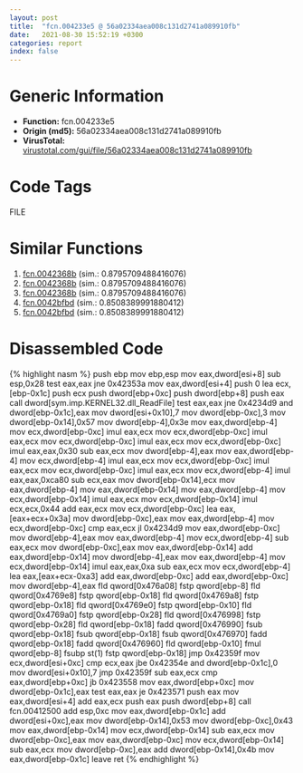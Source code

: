 ```yaml
---
layout: post
title:  "fcn.004233e5 @ 56a02334aea008c131d2741a089910fb"
date:   2021-08-30 15:52:19 +0300
categories: report
index: false
---
```


# Generic Information
- **Function:** fcn.004233e5
- **Origin (md5):** 56a02334aea008c131d2741a089910fb
- **VirusTotal:** [virustotal.com/gui/file/56a02334aea008c131d2741a089910fb][virustotal_ref]

# Code Tags
<span class="tag" id="FILE">FILE</span>


# Similar Functions

1. [fcn.0042368b][similar_1_ref] (sim.: 0.8795709488416076)
2. [fcn.0042368b][similar_2_ref] (sim.: 0.8795709488416076)
3. [fcn.0042368b][similar_3_ref] (sim.: 0.8795709488416076)
4. [fcn.0042bfbd][similar_4_ref] (sim.: 0.8508389991880412)
5. [fcn.0042bfbd][similar_5_ref] (sim.: 0.8508389991880412)


# Disassembled Code

{% highlight nasm %}
push ebp
mov ebp,esp
mov eax,dword[esi+8]
sub esp,0x28
test eax,eax
jne 0x42353a
mov eax,dword[esi+4]
push 0
lea ecx,[ebp-0x1c]
push ecx
push dword[ebp+0xc]
push dword[ebp+8]
push eax
call dword[sym.imp.KERNEL32.dll_ReadFile]
test eax,eax
jne 0x4234d9
and dword[ebp-0x1c],eax
mov dword[esi+0x10],7
mov dword[ebp-0xc],3
mov dword[ebp-0x14],0x57
mov dword[ebp-4],0x3e
mov eax,dword[ebp-4]
mov ecx,dword[ebp-0xc]
imul eax,ecx
mov ecx,dword[ebp-0xc]
imul eax,ecx
mov ecx,dword[ebp-0xc]
imul eax,ecx
mov ecx,dword[ebp-0xc]
imul eax,eax,0x30
sub eax,ecx
mov dword[ebp-4],eax
mov eax,dword[ebp-4]
mov ecx,dword[ebp-4]
imul eax,ecx
mov ecx,dword[ebp-0xc]
imul eax,ecx
mov ecx,dword[ebp-0xc]
imul eax,ecx
mov ecx,dword[ebp-4]
imul eax,eax,0xca80
sub ecx,eax
mov dword[ebp-0x14],ecx
mov eax,dword[ebp-4]
mov eax,dword[ebp-0x14]
mov eax,dword[ebp-4]
mov ecx,dword[ebp-0x14]
imul eax,ecx
mov ecx,dword[ebp-0x14]
imul ecx,ecx,0x44
add eax,ecx
mov ecx,dword[ebp-0xc]
lea eax,[eax+ecx+0x3a]
mov dword[ebp-0xc],eax
mov eax,dword[ebp-4]
mov ecx,dword[ebp-0xc]
cmp eax,ecx
jl 0x4234d9
mov eax,dword[ebp-0xc]
mov dword[ebp-4],eax
mov eax,dword[ebp-4]
mov ecx,dword[ebp-4]
sub eax,ecx
mov dword[ebp-0xc],eax
mov eax,dword[ebp-0x14]
add eax,dword[ebp-0x14]
mov dword[ebp-4],eax
mov eax,dword[ebp-4]
mov ecx,dword[ebp-0x14]
imul eax,eax,0xa
sub eax,ecx
mov ecx,dword[ebp-4]
lea eax,[eax+ecx-0xa3]
add eax,dword[ebp-0xc]
add eax,dword[ebp-0xc]
mov dword[ebp-4],eax
fld qword[0x476a08]
fstp qword[ebp-8]
fld qword[0x4769e8]
fstp qword[ebp-0x18]
fld qword[0x4769a8]
fstp qword[ebp-0x18]
fld qword[0x4769e0]
fstp qword[ebp-0x10]
fld qword[0x4769a0]
fstp qword[ebp-0x28]
fld qword[0x476998]
fstp qword[ebp-0x28]
fld qword[ebp-0x18]
fadd qword[0x476990]
fsub qword[ebp-0x18]
fsub qword[ebp-0x18]
fsub qword[0x476970]
fadd qword[ebp-0x18]
fadd qword[0x476960]
fld qword[ebp-0x10]
fmul qword[ebp-8]
fsubp st(1)
fstp qword[ebp-0x18]
jmp 0x42359f
mov ecx,dword[esi+0xc]
cmp ecx,eax
jbe 0x42354e
and dword[ebp-0x1c],0
mov dword[esi+0x10],7
jmp 0x42359f
sub eax,ecx
cmp eax,dword[ebp+0xc]
jb 0x423558
mov eax,dword[ebp+0xc]
mov dword[ebp-0x1c],eax
test eax,eax
je 0x423571
push eax
mov eax,dword[esi+4]
add eax,ecx
push eax
push dword[ebp+8]
call fcn.00412500
add esp,0xc
mov eax,dword[ebp-0x1c]
add dword[esi+0xc],eax
mov dword[ebp-0x14],0x53
mov dword[ebp-0xc],0x43
mov eax,dword[ebp-0x14]
mov ecx,dword[ebp-0x14]
sub eax,ecx
mov dword[ebp-0xc],eax
mov eax,dword[ebp-0xc]
mov ecx,dword[ebp-0x14]
sub eax,ecx
mov dword[ebp-0xc],eax
add dword[ebp-0x14],0x4b
mov eax,dword[ebp-0x1c]
leave
ret
{% endhighlight %}


[similar_1_ref]: /report/fcn.0042368b@505be53c36227b94e2fcc406f247f6e5
[similar_2_ref]: /report/fcn.0042368b@96a869ae624ddb4834a1d5a829f85469
[similar_3_ref]: /report/fcn.0042368b@c077742bdc6d4f2c0ca7d0e2a6a94acf
[similar_4_ref]: /report/fcn.0042bfbd@96a869ae624ddb4834a1d5a829f85469
[similar_5_ref]: /report/fcn.0042bfbd@505be53c36227b94e2fcc406f247f6e5
[virustotal_ref]: https://www.virustotal.com/gui/file/56a02334aea008c131d2741a089910fb